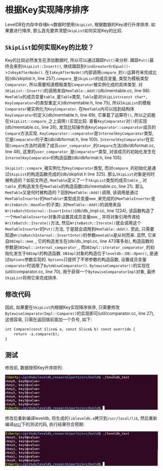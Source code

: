 # 根据Key实现降序排序
LevelDB在内存中存储k-v数据时使用`SkipList`, 根据数据的Key进行升序排序. 如果要进行降序, 那么首先要弄清楚`SkipList`如何实现Key的比较.

## `SkipList`如何实现Key的比较？
Key的比较必然发生在添加数据时, 所以可以通过跟踪`Put()`来分析. 跟踪`Put()`最终会来到`SkipList::Insert()`, 继续跟踪到`FindGreaterOrEqual()`->`IsKeyAfterNode()`. 在`IsKeyAfterNode()`内部调用`compare_`的`()`运算符来完成比较(db/skiplist.h, line 257).`compare_`是`SkipList`的成员变量, 类型为模板类型`Comparator`, 所以需要知道模板类型`Comparator`被实例化成的具体类型. 对`SKipList::Insert()`的调用来自`MemTable::Add()`(db/memtable.cc, line 98). `MemTable`的成员变量`table_`是`Table`类型, `Table`是对`SkipList<const char*, KeyComparator>`的类型重定义(db/memtable.h, line 75), 所以`SkipList`的模板`Comparator`被实例化为`KeyComparator`. 在`MemTable`内可以找到结构体`KeyComparator`的定义(db/memtable.h, line 69), 它重载了运算符`()`, 所以之前能在`SkipList::compare_`之上调用`()`实现比较. 查看`KeyComparator`对`()`的实现(db/memtable.cc, line 28), 发现比较操作由`KeyComparator::comparator`成员的`Compare`方法实现.
`KeyComparator::comparator`是`InternelKeyComparator`类型, 它是`Comparator`的子类(db/dbformat.h, line 100). `InternelKeyComparator`在实现`Compare`方法时调用了成员`user_comparator_`的`Compare`方法(db/dbformat.cc, line 48), 这里的`user_comparator_`是`Comparator*`类型, 对该成员的初始化发生在`InternelKeyComparator`的构造函数(db/dbformat.h, line 105).

`SkipList::compare_`被实例化为`KeyComparator`类型, 而对`compare_`的初始化是通过`SkipList`的构造函数完成的(db/skiplist.h line 325). 那么`SkipList`对象是何时被构造的？如前文所述, `MemTable`定义了一个`SkipList`类型的成员`table_`, 对`table_`的构造发生在`MemTable`的构造函数(db/memtable.cc, line 21). 那么`MemTable`又是何时被构造的？回到`MemTable::Add()`调用, 该调用是通过`MemTableInserter`的`MemTable*`类型成员变量`mem_`来完成的(`MemTableInserter`是`WriteBatch::Handler`的子类). 对`MemTable::Add()`的调用来自`WriteBatchInternal::InsertInto()`(db/db\_impl.cc, line 1224), 该函数构造了一个`MemTableInserter`对象并设置其成员变量`mem_`, 并将对象引用传递给`WriteBatch::Iterate()`方法, 然后`WriteBatch::Iterate()`就会调用这个`MemTableInserter`的`Put()`方法, 于是就会调用到`MemTable::Add()`. 至此, 只需要知道`WriteBatchInternal::InsertInto()`的参数`memtable`是从何而来. 显然, 它来自`DBImpl::mem_`, 它的构造发生在(db/db\_impl.cc, line 473等多处), 构造函数的参数是`DBImpl::internal_comparator_`, 而`DBImpl::iterator_comparator_`的初始化发生于`DBImpl`的构造函数. `DBImpl`对象的构造位于`leveldb::DB::Open()`, 是通过`Options`参数实现的. `Options`只提供了不带参数的构造函数, 设置成员变量`comparator`时调用了`ByteWiseComparator()`. `BytewiseComparator()`的实现在(util/comparator.cc, line 70), 用于获得一个`BytewiseComparatorImpl`对象, 最终`SkipList`将用它来完成排序.

## 修改代码
因此, 如果要在`SkipList`内根据Key实现降序排序, 只需要修改`BytewiseComparatorImpl::Compare()`的实现即可(util/comparator.cc, line 27), 这很容易, 只需在返回值前面加一个负号, 如下:
```
int Compare(const Slice& a, const Slice& b) const override {
    return -a.compare(b);
}
```

## 测试
修改前, 数据按照Key升序排列:

![](images/inc.png)

修改后重新编译leveldb, 将生成的`libleveldb.a`拷贝到`/usr/local/lib`, 然后重新编译[src/](./src/)下的测试代码, 执行结果符合预期:

![](images/dec.png)